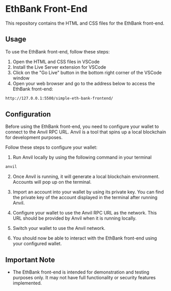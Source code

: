 # EthBank Front-End

This repository contains the HTML and CSS files for the EthBank front-end.

## Usage

To use the EthBank front-end, follow these steps:

1. Open the HTML and CSS files in VSCode
1. Install the Live Server extension for VSCode
1. Click on the "Go Live" button in the bottom right corner of the VSCode window
1. Open your web browser and go to the address below to access the EthBank front-end:

```bash
http://127.0.0.1:5500/simple-eth-bank-frontend/
```

## Configuration

Before using the EthBank front-end, you need to configure your wallet to connect to the Anvil RPC URL. Anvil is a tool that spins up a local blockchain for development purposes.

Follow these steps to configure your wallet:

1. Run Anvil locally by using the following command in your terminal

```bash
anvil
```

2. Once Anvil is running, it will generate a local blockchain environment. Accounts will pop up on the terminal.

3. Import an account into your wallet by using its private key. You can find the private key of the account displayed in the terminal after running Anvil.

4. Configure your wallet to use the Anvil RPC URL as the network. This URL should be provided by Anvil when it is running locally.

5. Switch your wallet to use the Anvil network.

6. You should now be able to interact with the EthBank front-end using your configured wallet.

## Important Note

- The EthBank front-end is intended for demonstration and testing purposes only. It may not have full functionality or security features implemented.
